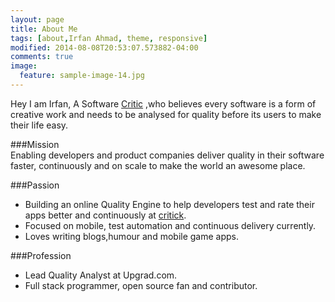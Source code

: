 ```yaml
---
layout: page
title: About Me
tags: [about,Irfan Ahmad, theme, responsive]
modified: 2014-08-08T20:53:07.573882-04:00
comments: true
image:
  feature: sample-image-14.jpg
---
```


Hey I am Irfan, A Software <a href="https://en.wikipedia.org/wiki/Critic">Critic</a> ,who believes every software is a form of creative work and needs to be analysed for quality before its users to make their life easy.


###Mission    
Enabling developers and product companies deliver quality in their software faster, continuously and on scale to make the world an awesome place.

###Passion
* Building an online Quality Engine to help developers test and rate their apps better and continuously at <a href="http://app.critick.io">critick</a>.
* Focused on mobile, test automation and continuous delivery currently.
* Loves writing blogs,humour and mobile game apps.

###Profession  
* Lead Quality Analyst at Upgrad.com.
* Full stack programmer, open source fan and contributor.
